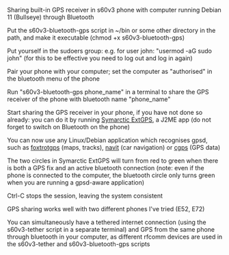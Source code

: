 Sharing built-in GPS receiver in s60v3 phone with computer running Debian 11 (Bullseye) through Bluetooth

Put the s60v3-bluetooth-gps script in ~/bin or some other directory in the path, and make it executable (chmod +x s60v3-bluetooth-gps)

Put yourself in the sudoers group: e.g. for user john: "usermod -aG sudo john" (for this to be effective you need to log out and log in again)

Pair your phone with your computer; set the computer as "authorised" in the bluetooth menu of the phone

Run "s60v3-bluetooth-gps phone_name" in a terminal to share the GPS receiver of the phone with bluetooth name "phone_name"

Start sharing the GPS receiver in your phone, if you have not done so already: you can do it by running <a href="https://phoneky.com/java-software/?id=a9a18552">Symarctic ExtGPS</a>, a J2ME app (do not forget to switch on Bluetooth on the phone)

You can now use any Linux/Debian application which recognises gpsd, such as <a href="https://www.foxtrotgps.org">foxtrotgps</a> (maps, tracks), <a href="https://www.navit-project.org">navit</a> (car navigation) or <a href="https://manpages.debian.org/bullseye/gpsd-tools/cgps.1.en.html">cgps</a> (GPS data)

The two circles in Symarctic ExtGPS will turn from red to green when there is both a GPS fix and an active bluetooth connection (note: even if the phone is connected to the computer, the bluetooth circle only turns green when you are running a gpsd-aware application)

Ctrl-C stops the session, leaving the system consistent

GPS sharing works well with two different phones I've tried (E52, E72)

You can simultaneously have a tethered internet connection (using the s60v3-tether script in a separate terminal) and GPS from the same phone through bluetooth in your computer, as different rfcomm devices are used in the s60v3-tether and s60v3-bluetooth-gps scripts

